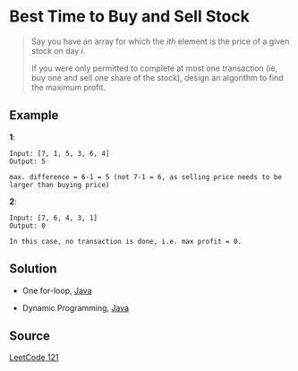 # Best Time to Buy and Sell Stock

> Say you have an array for which the _ith_ element is the price of a given stock on day _i_.
>
> If you were only permitted to complete at most one transaction (ie, buy one and sell one share of the stock), design an algorithm to find the maximum profit.

## Example

__1__:

```
Input: [7, 1, 5, 3, 6, 4]
Output: 5

max. difference = 6-1 = 5 (not 7-1 = 6, as selling price needs to be larger than buying price)
```

__2__:

```
Input: [7, 6, 4, 3, 1]
Output: 0

In this case, no transaction is done, i.e. max profit = 0.
```

## Solution

- One for-loop, [Java](solution1.java)

- Dynamic Programming, [Java](solution2.java)

## Source

[LeetCode 121](https://leetcode.com/problems/best-time-to-buy-and-sell-stock/)